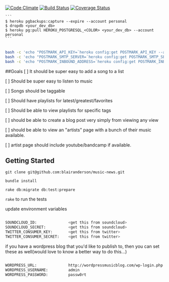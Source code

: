 [![Code Climate](https://codeclimate.com/github/blairanderson/music-news.png)](https://codeclimate.com/github/blairanderson/music-news)
[![Build Status](https://travis-ci.org/blairanderson/music-news.svg?branch=master)](https://travis-ci.org/blairanderson/music-news)
[![Coverage Status](https://coveralls.io/repos/blairanderson/music-news/badge.png?branch=master)](https://coveralls.io/r/blairanderson/music-news?branch=master)



	```
	$ heroku pgbackups:capture --expire --account personal
	$ dropdb <your_dev_db>
	$ heroku pg:pull HEROKU_POSTGRESQL_<COLOR> <your_dev_db> --account personal
	```

```bash

bash -c 'echo "POSTMARK_API_KEY=`heroku config:get POSTMARK_API_KEY --account personal`" >> .env'
bash -c 'echo "POSTMARK_SMTP_SERVER=`heroku config:get POSTMARK_SMTP_SERVER --account personal`" >> .env'
bash -c 'echo "POSTMARK_INBOUND_ADDRESS=`heroku config:get POSTMARK_INBOUND_ADDRESS --account personal`" >> .env'

```

##Goals
[ ] It should be super easy to add a song to a list

[ ] Should be super easy to listen to music

[ ] Songs should be taggable

[ ] Should have playlists for latest/greatest/favorites

[ ] Should be able to view playlists for specific tags

[ ] should be able to create a blog post very simply from viewing any view

[ ] should be able to view an "artists" page with a bunch of their music available.

[ ] artist page should include youtube/bandcamp if available.

## Getting Started


`git clone git@github.com:blairanderson/music-news.git`

`bundle install`

`rake db:migrate db:test:prepare`

`rake` to run the tests

update environment variables

```bash

SOUNDCLOUD_ID:              <get this from soundcloud>
SOUNDCLOUD_SECRET:          <get this from soundcloud>
TWITTER_CONSUMER_KEY:       <get this from twitter>
TWITTER_CONSUMER_SECRET:    <get this from twitter>

```

if you have a wordpress blog that you'd like to publish to, then you can set these as well(would love to know a better way to do this...)

```bash

WORDPRESS_URL:              http://wordpressmusicblog.com/wp-login.php
WORDPRESS_USERNAME:         admin
WORDPRESS_PASSWORD:         passw0rt

```
